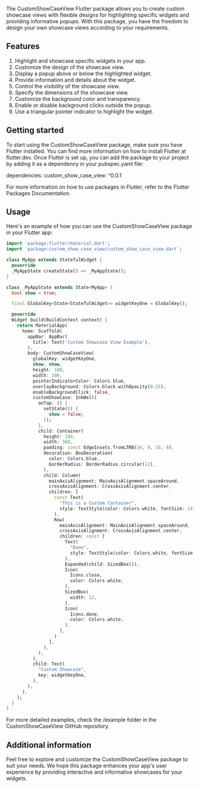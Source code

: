 <!-- 
This README describes the package. If you publish this package to pub.dev,
this README's contents appear on the landing page for your package.

For information about how to write a good package README, see the guide for
[writing package pages](https://dart.dev/guides/libraries/writing-package-pages). 

For general information about developing packages, see the Dart guide for
[creating packages](https://dart.dev/guides/libraries/create-library-packages)
and the Flutter guide for
[developing packages and plugins](https://flutter.dev/developing-packages). 
-->

The CustomShowCaseView Flutter package allows you to create custom showcase views with flexible designs for highlighting specific widgets and providing informative popups. With this package, you have the freedom to design your own showcase views according to your requirements.

## Features

1. Highlight and showcase specific widgets in your app.
2. Customize the design of the showcase view.
3. Display a popup above or below the highlighted widget.
4. Provide information and details about the widget.
5. Control the visibility of the showcase view.
6. Specify the dimensions of the showcase view.
7. Customize the background color and transparency.
8. Enable or disable background clicks outside the popup.
9. Use a triangular pointer indicator to highlight the widget.

## Getting started

To start using the CustomShowCaseView package, make sure you have Flutter installed. You can find more information on how to install Flutter at flutter.dev. Once Flutter is set up, you can add the package to your project by adding it as a dependency in your pubspec.yaml file:


dependencies:
  custom_show_case_view: ^0.0.1

For more information on how to use packages in Flutter, refer to the Flutter Packages Documentation.  


## Usage

Here's an example of how you can use the CustomShowCaseView package in your Flutter app:

```dart
import 'package:flutter/material.dart';
import 'package:custom_show_case_view/custom_show_case_view.dart';

class MyApp extends StatefulWidget {
  @override
  _MyAppState createState() => _MyAppState();
}

class _MyAppState extends State<MyApp> {
  bool show = true;

  final GlobalKey<State<StatefulWidget>> widgetKeyOne = GlobalKey();

  @override
  Widget build(BuildContext context) {
    return MaterialApp(
      home: Scaffold(
        appBar: AppBar(
          title: Text('Custom Showcase View Example'),
        ),
        body: CustomShowCaseView(
          globalKey: widgetKeyOne,
          show: show,
          height: 100,
          width: 300,
          pointerIndicatorColor: Colors.blue,
          overlayBackground: Colors.black.withOpacity(0.25),
          enableBackgroundClick: false,
          customShowCase: InkWell(
            onTap: () {
              setState(() {
                show = false;
              });
            },
            child: Container(
              height: 100,
              width: 300,
              padding: const EdgeInsets.fromLTRB(16, 8, 16, 8),
              decoration: BoxDecoration(
                color: Colors.blue,
                borderRadius: BorderRadius.circular(12),
              ),
              child: Column(
                mainAxisAlignment: MainAxisAlignment.spaceAround,
                crossAxisAlignment: CrossAxisAlignment.center,
                children: [
                  const Text(
                    "This is a Custom Container",
                    style: TextStyle(color: Colors.white, fontSize: 14),
                  ),
                  Row(
                    mainAxisAlignment: MainAxisAlignment.spaceAround,
                    crossAxisAlignment: CrossAxisAlignment.center,
                    children: const [
                      Text(
                        "Done",
                        style: TextStyle(color: Colors.white, fontSize: 14),
                      ),
                      Expanded(child: SizedBox()),
                      Icon(
                        Icons.close,
                        color: Colors.white,
                      ),
                      SizedBox(
                        width: 12,
                      ),
                      Icon(
                        Icons.done,
                        color: Colors.white,
                      ),
                    ],
                  )
                ],
              ),
            ),
          ),
          child: Text(
            "Custom Showcase",
            key: widgetKeyOne,
          ),
        ),
      ),
    );
  }
}
```

For more detailed examples, check the /example folder in the CustomShowCaseView GitHub repository.

## Additional information

Feel free to explore and customize the CustomShowCaseView package to suit your needs. We hope this package enhances your app's user experience by providing interactive and informative showcases for your widgets.
